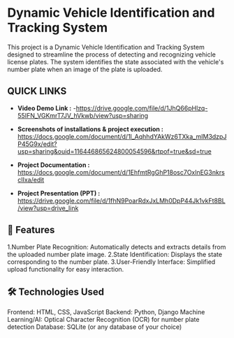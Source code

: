 
# **Dynamic Vehicle Identification and Tracking System**

This project is a Dynamic Vehicle Identification and Tracking System designed to streamline the process of detecting and recognizing vehicle license plates. The system identifies the state associated with the vehicle's number plate when an image of the plate is uploaded.
## QUICK LINKS

- **Video Demo Link :**
-https://drive.google.com/file/d/1JhQ66pHlzq-55IFN_VGKmrT7JV_hVkwb/view?usp=sharing
- **Screenshots of installations & project execution :** https://docs.google.com/document/d/1l_AqhhdYAkWz6TXka_mIM3dzpJP45G9x/edit?usp=sharing&ouid=116446865624800054596&rtpof=true&sd=true


- **Project Documentation :** https://docs.google.com/document/d/1EhfmtRgGhP18osc7OxlnEG3nkrsclIxa/edit
-  **Project Presentation (PPT) :** https://drive.google.com/file/d/1fhN9PoarRdxJxLMh0DpP44Jk1vkFt8BL/view?usp=drive_link




## 🚀 Features
1.Number Plate Recognition: Automatically detects and extracts details from the uploaded number plate image.
2.State Identification: Displays the state corresponding to the number plate.
3.User-Friendly Interface: Simplified upload functionality for easy interaction.

## 🛠️ Technologies Used
Frontend: HTML, CSS, JavaScript
Backend: Python, Django
Machine Learning/AI: Optical Character Recognition (OCR) for number plate detection
Database: SQLite (or any database of your choice)

